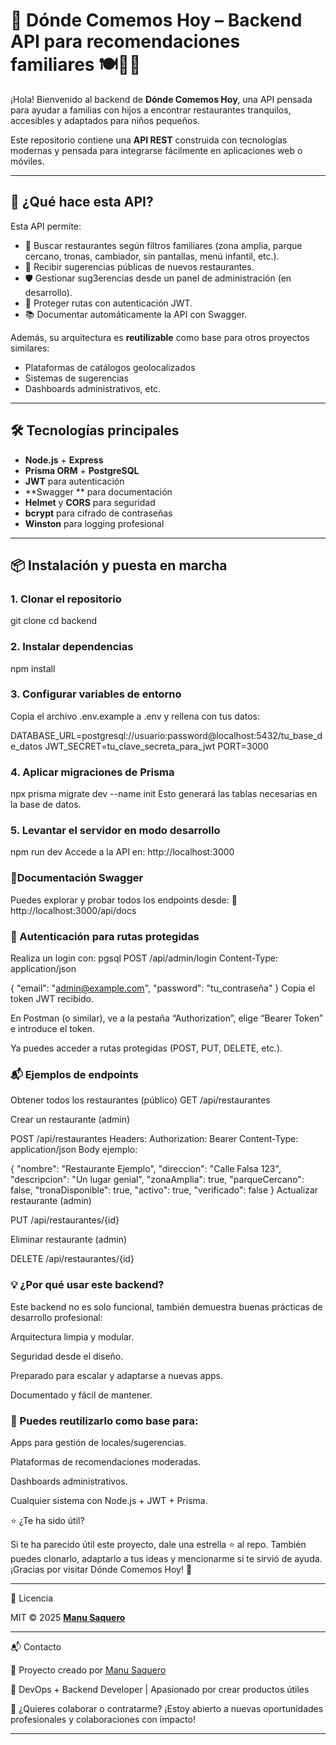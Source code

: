 # 🧺 Dónde Comemos Hoy – Backend API para recomendaciones familiares 🍽️👶🌳

¡Hola! Bienvenido al backend de **Dónde Comemos Hoy**, una API pensada para ayudar a familias con hijos a encontrar restaurantes tranquilos, accesibles y adaptados para niños pequeños.

Este repositorio contiene una **API REST** construida con tecnologías modernas y pensada para integrarse fácilmente en aplicaciones web o móviles.

---

## 🚀 ¿Qué hace esta API?

Esta API permite:

- 📍 Buscar restaurantes según filtros familiares (zona amplia, parque cercano, tronas, cambiador, sin pantallas, menú infantil, etc.).
- 📝 Recibir sugerencias públicas de nuevos restaurantes.
- 🛡️ Gestionar sug3erencias desde un panel de administración (en desarrollo).
- 🔐 Proteger rutas con autenticación JWT.
- 📚 Documentar automáticamente la API con Swagger.

Además, su arquitectura es **reutilizable** como base para otros proyectos similares:

- Plataformas de catálogos geolocalizados
- Sistemas de sugerencias
- Dashboards administrativos, etc.

---

## 🛠️ Tecnologías principales

- **Node.js** + **Express**
- **Prisma ORM** + **PostgreSQL**
- **JWT** para autenticación
- **Swagger ** para documentación
- **Helmet** y **CORS** para seguridad
- **bcrypt** para cifrado de contraseñas
- **Winston** para logging profesional

---

## 📦 Instalación y puesta en marcha

### 1. Clonar el repositorio

git clone <URL-del-repo>
cd backend

### 2. Instalar dependencias

npm install

### 3. Configurar variables de entorno

Copia el archivo .env.example a .env y rellena con tus datos:

DATABASE_URL=postgresql://usuario:password@localhost:5432/tu_base_de_datos
JWT_SECRET=tu_clave_secreta_para_jwt
PORT=3000

### 4. Aplicar migraciones de Prisma

npx prisma migrate dev --name init
Esto generará las tablas necesarias en la base de datos.

### 5. Levantar el servidor en modo desarrollo

npm run dev
Accede a la API en:
http://localhost:3000

### 📄Documentación Swagger

Puedes explorar y probar todos los endpoints desde:
🔗 http://localhost:3000/api/docs

### 🔐 Autenticación para rutas protegidas

Realiza un login con:
pgsql
POST /api/admin/login
Content-Type: application/json

{
"email": "admin@example.com",
"password": "tu_contraseña"
}
Copia el token JWT recibido.

En Postman (o similar), ve a la pestaña “Authorization”, elige “Bearer Token” e introduce el token.

Ya puedes acceder a rutas protegidas (POST, PUT, DELETE, etc.).

### 📬 Ejemplos de endpoints

Obtener todos los restaurantes (público)
GET /api/restaurantes

Crear un restaurante (admin)

POST /api/restaurantes
Headers:
Authorization: Bearer <tu-token>
Content-Type: application/json
Body ejemplo:

{
"nombre": "Restaurante Ejemplo",
"direccion": "Calle Falsa 123",
"descripcion": "Un lugar genial",
"zonaAmplia": true,
"parqueCercano": false,
"tronaDisponible": true,
"activo": true,
"verificado": false
}
Actualizar restaurante (admin)

PUT /api/restaurantes/{id}

Eliminar restaurante (admin)

DELETE /api/restaurantes/{id}

### 💡 ¿Por qué usar este backend?

Este backend no es solo funcional, también demuestra buenas prácticas de desarrollo profesional:

Arquitectura limpia y modular.

Seguridad desde el diseño.

Preparado para escalar y adaptarse a nuevas apps.

Documentado y fácil de mantener.

### 🔁 Puedes reutilizarlo como base para:

Apps para gestión de locales/sugerencias.

Plataformas de recomendaciones moderadas.

Dashboards administrativos.

Cualquier sistema con Node.js + JWT + Prisma.

⭐ ¿Te ha sido útil?

Si te ha parecido útil este proyecto, dale una estrella ⭐ al repo.
También puedes clonarlo, adaptarlo a tus ideas y mencionarme si te sirvió de ayuda.
¡Gracias por visitar Dónde Comemos Hoy! 🙌

---

📘 Licencia

MIT © 2025 [**Manu Saquero**](https://www.linkedin.com/in/manuel-mart%C3%ADnez-saquero-a0a90011b/)

---

📬 Contacto

💼 Proyecto creado por [Manu Saquero](https://www.linkedin.com/in/manuel-mart%C3%ADnez-saquero-a0a90011b/)

🧠 DevOps + Backend Developer | Apasionado por crear productos útiles

📩 ¿Quieres colaborar o contratarme? ¡Estoy abierto a nuevas oportunidades profesionales y colaboraciones con impacto!

---
